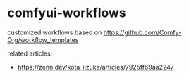 # comfyui-workflows

customized workflows based on https://github.com/Comfy-Org/workflow_templates

related articles:

- https://zenn.dev/kota_iizuka/articles/7925ff69aa2247
